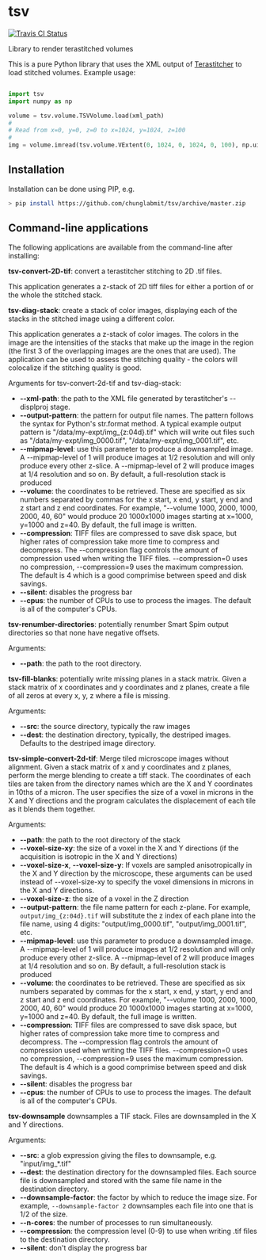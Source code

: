 # tsv

[![Travis CI Status](https://travis-ci.org/chunglabmit/tsv.svg?branch=master)](https://travis-ci.org/chunglabmit/tsv)


Library to render terastitched volumes

This is a pure Python library that uses the XML output of 
[Terastitcher](https://github.com/abria/TeraStitcher)
to load stitched volumes. Example usage:

```python

import tsv
import numpy as np

volume = tsv.volume.TSVVolume.load(xml_path)
#
# Read from x=0, y=0, z=0 to x=1024, y=1024, z=100
#
img = volume.imread(tsv.volume.VExtent(0, 1024, 0, 1024, 0, 100), np.uint8)

```
## Installation

Installation can be done using PIP, e.g.

```bash
> pip install https://github.com/chunglabmit/tsv/archive/master.zip
```
## Command-line applications

The following applications are available from the command-line
after installing:

**tsv-convert-2D-tif**: convert a terastitcher stitching to 2D .tif files.

This application generates a z-stack of 2D tiff files for either
a portion of or the whole the stitched stack.

**tsv-diag-stack**: create a stack of color images, displaying
each of the stacks in the stitched image using a different color.

This application generates a z-stack of color images. The colors in the
image are the intensities of the stacks that make up the image in the
region (the first 3 of the overlapping images are the ones that are used).
The application can be used to assess the stitching quality - the colors
will colocalize if the stitching quality is good.

Arguments for tsv-convert-2d-tif and tsv-diag-stack:

* **--xml-path**: the path to the XML file generated by terastitcher's
--displproj stage.
* **--output-pattern**: the pattern for output file names. The
pattern follows the syntax for Python's str.format method. A typical
example output pattern is "/data/my-expt/img_{z:04d}.tif" which
will write out files such as "/data/my-expt/img_0000.tif",
"/data/my-expt/img_0001.tif", etc.
* **--mipmap-level**: use this parameter to produce a downsampled
image. A --mipmap-level of 1 will produce images at 1/2 resolution
and will only produce every other z-slice. A --mipmap-level of 2
will produce images at 1/4 resolution and so on. By default,
a full-resolution stack is produced
* **--volume**: the coordinates to be retrieved. These are specified
as six numbers separated by commas for the x start, x end, y start,
y end and z start and z end coordinates. For example, 
"--volume 1000, 2000, 1000, 2000, 40, 60" would produce 
20 1000x1000 images starting at x=1000, y=1000 and z=40. By default,
the full image is written.
* **--compression**: TIFF files are compressed to save disk space,
but higher rates of compression take more time to compress and
decompress. The --compression flag controls the amount of
compression used when writing the TIFF files. --compression=0
uses no compression, --compression=9 uses the maximum compression.
The default is 4 which is a good comprimise between speed and
disk savings.
* **--silent**: disables the progress bar
* **--cpus**: the number of CPUs to use to process the images. The default
is all of the computer's CPUs.

**tsv-renumber-directories**: potentially renumber Smart Spim output directories
so that none have negative offsets.

Arguments:
* **--path**: the path to the root directory.

**tsv-fill-blanks**: potentially write missing planes in a stack matrix. Given
a stack matrix of x coordinates and y coordinates and z planes,
create a file of all zeros at every x, y, z where a file is missing.

Arguments:
* **--src**: the source directory, typically the raw images
* **--dest**: the destination directory, typically, the destriped
images. Defaults to the destriped image directory.

**tsv-simple-convert-2d-tif**: Merge tiled microscope images without alignment.
Given a stack matrix of x and y coordinates and z planes, perform the merge
blending to create a tiff stack. The coordinates of each tiles are taken from
the directory names which are the X and Y coordinates in 10ths of a micron.
The user specifies the size of a voxel in microns in the X and Y directions
and the program calculates the displacement of each tile as it blends them
together.

Arguments:

* **--path**: the path to the root directory of the stack
* **--voxel-size-xy**: the size of a voxel in the X and Y directions (if the
acquisition is isotropic in the X and Y directions)
* **--voxel-size-x**, **--voxel-size-y**: If voxels are sampled anisotropically
in the X and Y direction by the microscope, these arguments can be used instead
of --voxel-size-xy to specify the voxel dimensions in microns in the X and Y
directions.
* **--voxel-size-z**: the size of a voxel in the Z direction
* **--output-pattern**: the file name pattern for each z-plane. For example,
`output/img_{z:04d}.tif` will substitute the z index of each plane into the
file name, using 4 digits: "output/img_0000.tif", "output/img_0001.tif", etc.
* **--mipmap-level**: use this parameter to produce a downsampled
image. A --mipmap-level of 1 will produce images at 1/2 resolution
and will only produce every other z-slice. A --mipmap-level of 2
will produce images at 1/4 resolution and so on. By default,
a full-resolution stack is produced
* **--volume**: the coordinates to be retrieved. These are specified
as six numbers separated by commas for the x start, x end, y start,
y end and z start and z end coordinates. For example, 
"--volume 1000, 2000, 1000, 2000, 40, 60" would produce 
20 1000x1000 images starting at x=1000, y=1000 and z=40. By default,
the full image is written.
* **--compression**: TIFF files are compressed to save disk space,
but higher rates of compression take more time to compress and
decompress. The --compression flag controls the amount of
compression used when writing the TIFF files. --compression=0
uses no compression, --compression=9 uses the maximum compression.
The default is 4 which is a good comprimise between speed and
disk savings.
* **--silent**: disables the progress bar
* **--cpus**: the number of CPUs to use to process the images. The default
is all of the computer's CPUs.

**tsv-downsample** downsamples a TIF stack. Files are downsampled in the X
and Y directions.

Arguments:

* **--src**: a glob expression giving the files to downsample, e.g.
"input/img_*.tif"
* **--dest**: the destination directory for the downsampled files. Each source
file is downsampled and stored with the same file name in the destination
directory.
* **--downsample-factor**: the factor by which to reduce the image size. For
example, `--downsample-factor 2` downsamples each file into one that is 1/2
of the size.
* **--n-cores**: the number of processes to run simultaneously.
* **--compression**: the compression level (0-9) to use when writing .tif
files to the destination directory.
* **--silent**: don't display the progress bar